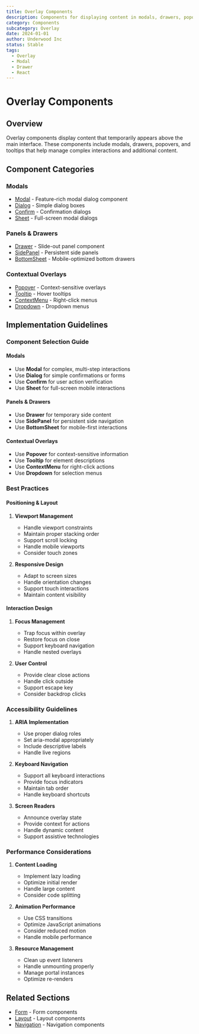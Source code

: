 ```yaml
---
title: Overlay Components
description: Components for displaying content in modals, drawers, popovers, and tooltips
category: Components
subcategory: Overlay
date: 2024-01-01
author: Underwood Inc
status: Stable
tags:
  - Overlay
  - Modal
  - Drawer
  - React
---
```


# Overlay Components

## Overview

Overlay components display content that temporarily appears above the main interface. These components include modals, drawers, popovers, and tooltips that help manage complex interactions and additional content.

## Component Categories

### Modals

- [Modal](./modals/modal.md) - Feature-rich modal dialog component
- [Dialog](./modals/dialog.md) - Simple dialog boxes
- [Confirm](./modals/confirm.md) - Confirmation dialogs
- [Sheet](./modals/sheet.md) - Full-screen modal dialogs

### Panels & Drawers

- [Drawer](./drawer/drawer.md) - Slide-out panel component
- [SidePanel](./side-panel/side-panel.md) - Persistent side panels
- [BottomSheet](./bottom-sheet/bottom-sheet.md) - Mobile-optimized bottom drawers

### Contextual Overlays

- [Popover](./contextual-overlays/popover.md) - Context-sensitive overlays
- [Tooltip](./contextual-overlays/tooltip.md) - Hover tooltips
- [ContextMenu](./contextual-overlays/context-menu.md) - Right-click menus
- [Dropdown](./contextual-overlays/dropdown.md) - Dropdown menus

## Implementation Guidelines

### Component Selection Guide

#### Modals

- Use **Modal** for complex, multi-step interactions
- Use **Dialog** for simple confirmations or forms
- Use **Confirm** for user action verification
- Use **Sheet** for full-screen mobile interactions

#### Panels & Drawers

- Use **Drawer** for temporary side content
- Use **SidePanel** for persistent side navigation
- Use **BottomSheet** for mobile-first interactions

#### Contextual Overlays

- Use **Popover** for context-sensitive information
- Use **Tooltip** for element descriptions
- Use **ContextMenu** for right-click actions
- Use **Dropdown** for selection menus

### Best Practices

#### Positioning & Layout

1. **Viewport Management**
   - Handle viewport constraints
   - Maintain proper stacking order
   - Support scroll locking
   - Handle mobile viewports
   - Consider touch zones

2. **Responsive Design**
   - Adapt to screen sizes
   - Handle orientation changes
   - Support touch interactions
   - Maintain content visibility

#### Interaction Design

1. **Focus Management**
   - Trap focus within overlay
   - Restore focus on close
   - Support keyboard navigation
   - Handle nested overlays

2. **User Control**
   - Provide clear close actions
   - Handle click outside
   - Support escape key
   - Consider backdrop clicks

### Accessibility Guidelines

1. **ARIA Implementation**
   - Use proper dialog roles
   - Set aria-modal appropriately
   - Include descriptive labels
   - Handle live regions

2. **Keyboard Navigation**
   - Support all keyboard interactions
   - Provide focus indicators
   - Maintain tab order
   - Handle keyboard shortcuts

3. **Screen Readers**
   - Announce overlay state
   - Provide context for actions
   - Handle dynamic content
   - Support assistive technologies

### Performance Considerations

1. **Content Loading**
   - Implement lazy loading
   - Optimize initial render
   - Handle large content
   - Consider code splitting

2. **Animation Performance**
   - Use CSS transitions
   - Optimize JavaScript animations
   - Consider reduced motion
   - Handle mobile performance

3. **Resource Management**
   - Clean up event listeners
   - Handle unmounting properly
   - Manage portal instances
   - Optimize re-renders

## Related Sections

- [Form](../form/index.md) - Form components
- [Layout](../layout/index.md) - Layout components
- [Navigation](../navigation/index.md) - Navigation components
